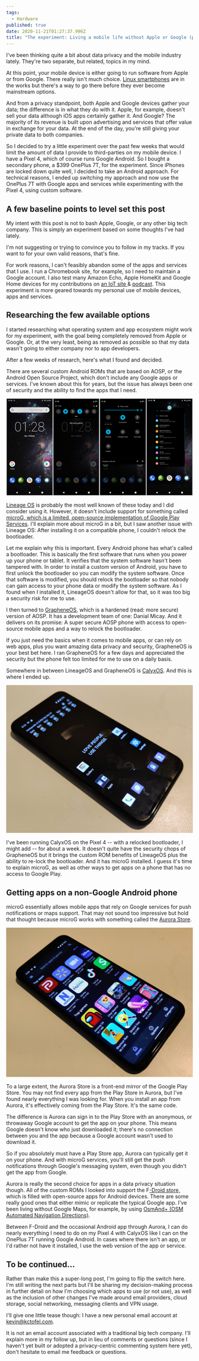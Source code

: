 ```yaml
---
tags:
  - Hardware
published: true
date: 2020-11-21T01:27:37.996Z
title: "The experiment: Living a mobile life without Apple or Google (part 1)"
---
```

I've been thinking quite a bit about data privacy and the mobile industry lately. They're two separate, but related, topics in my mind. 

At this point, your mobile device is either going to run software from Apple or from Google. There really isn't much choice. [Linux smartphones](https://www.linuxsmartphones.com) are in the works but there's a way to go there before they ever become mainstream options.

And from a privacy standpoint, both Apple and Google devices gather your data; the difference is in what they do with it. Apple, for example, doesn't sell your data although iOS apps certainly gather it. And Google? The majority of its revenue is built upon advertising and services that offer value in exchange for your data. At the end of the day, you're still giving your private data to both companies.

So I decided to try a little experiment over the past few weeks that would limit the amount of data I provide to third-parties on my mobile device. I have a Pixel 4, which of course runs Google Android. So I bought a secondary phone, a $399 OnePlus 7T, for the experiment. Since iPhones are locked down quite well, I decided to take an Android approach. For technical reasons, I ended up switching my approach and now use the OnePlus 7T with Google apps and services while experimenting with the Pixel 4, using custom software.

## A few baseline points to level set this post

My intent with this post is not to bash Apple, Google, or any other big tech company. This is simply an experiment based on some thoughts I've had lately.

I'm not suggesting or trying to convince you to follow in my tracks. If you want to for your own valid reasons, that's fine.

For work reasons, I can't feasibly abandon some of the apps and services that I use. I run a Chromebook site, for example, so I need to maintain a Google account. I also test many Amazon Echo, Apple HomeKit and Google Home devices for my contributions on [an IoT site ](https://www.staceyoniot.com)& [podcast](https://www.iotpodcast.com). This experiment is more geared towards my personal use of mobile devices, apps and services.

## Researching the few available options

I started researching what operating system and app ecosystem might work for my experiment, with the goal being completely removed from Apple or Google. Or, at the very least, being as removed as possible so that my data wasn't going to either company nor to app developers.

After a few weeks of research, here's what I found and decided.

There are several custom Android ROMs that are based on AOSP, or the Android Open Source Project, which don't include any Google apps or services. I've known about this for years, but the issue has always been one of security and the ability to find the apps that I need.

![LineageOS](/src/images/lineageos.jpg "LineageOS")

[Lineage OS](https://www.lineageos.org/) is probably the most well known of these today and I did consider using it. However, it doesn't include support for something called [microG, which is a limited, open-source implementation of Google Play Services](https://microg.org/). I'll explain more about microG in a bit, but I saw another issue with Lineage OS: After installing it on a compatible phone, I couldn't relock the bootloader.

Let me explain why this is important. Every Android phone has what's called a bootloader. This is basically the first software that runs when you power up your phone or tablet. It verifies that the system software hasn't been tampered with. In order to install a custom version of Android, you have to first unlock the bootloader so you can modify the system software. Once that software is modified, you should relock the bootloader so that nobody can gain access to your phone data or modify the system software. As I found when I installed it, LineageOS doesn't allow for that, so it was too big a security risk for me to use.

I then turned to [GrapheneOS](https://grapheneos.org/), which is a hardened (read: more secure) version of AOSP. It has a development team of one: Danial Micay. And it delivers on its promise: A super secure AOSP phone with access to open-source mobile apps and a way to relock the bootloader.

If you just need the basics when it comes to mobile apps, or can rely on web apps, plus you want amazing data privacy and security, GrapheneOS is your best bet here. I ran GrapheneOS for a few days and appreciated the security but the phone felt too limited for me to use on a daily basis.

Somewhere in between LineageOS and GrapheneOS is [CalyxOS](https://www.calyxos.org). And this is where I ended up. 

![Pixel 4 with CalyxOS](/src/images/pixel-4-calyxos.jpg "Pixel 4 with CalyxOS")

I've been running CalyxOS on the Pixel 4 -- with a relocked bootloader, I might add -- for about a week. It doesn't quite have the security chops of GrapheneOS but it brings the custom ROM benefits of LineageOS plus the ability to re-lock the bootloader. And it has microG installed. I guess it's time to explain microG, as well as other ways to get apps on a phone that has no access to Google Play.

## Getting apps on a non-Google Android phone

microG essentially allows mobile apps that rely on Google services for push notifications or maps support. That may not sound too impressive but hold that thought because microG works with something called the [Aurora Store](https://auroraoss.com/app_info.php?app_id=1). 

![Aurora Store](/src/images/aurora-store.jpg "Aurora Store")

To a large extent, the Aurora Store is a front-end mirror of the Google Play Store. You may not find every app from the Play Store in Aurora, but I've found nearly everything I was looking for. When you install an app from Aurora, it's effectively coming from the Play Store. It's the same code. 

The difference is Aurora can sign in to the Play Store with an anonymous, or throwaway Google account to get the app on your phone. This means Google doesn't know who just downloaded it; there's no connection between you and the app because a Google account wasn't used to download it.

So if you absolutely must have a Play Store app, Aurora can typically get it on your phone. And with microG services, you'll still get the push notifications through Google's messaging system, even though you didn't get the app from Google. 

Aurora is really the second choice for apps in a data privacy situation though. All of the custom ROMs I looked into support the F[\-Droid store,](https://f-droid.org/) which is filled with open-source apps for Android devices. There are some really good ones that either mimic or replicate the typical Google app. I've been living without Google Maps, for example, by using [OsmAnd+ (OSM Automated Navigation Directions)](https://f-droid.org/en/packages/net.osmand.plus/). 

Between F-Droid and the occasional Android app through Aurora, I can do nearly everything I need to do on my Pixel 4 with CalyxOS like I can on the OnePlus 7T running Google Android. In cases where there isn't an app, or I'd rather not have it installed, I use the web version of the app or service.

## To be continued...

Rather than make this a super-long post, I'm going to flip the switch here. I'm still writing the next parts but I'll be sharing my decision-making process in further detail on how I'm choosing which apps to use (or not use), as well as the inclusion of other changes I've made around email providers, cloud storage, social networking, messaging clients and VPN usage.

I'll give one little tease though: I have a new personal email account at [kevin@kctofel.com](mailto://kevin@kctofel.com). 

It is not an email account associated with a traditional big tech company. I'll explain more in my follow up, but in lieu of comments or questions (since I haven't yet built or adopted a privacy-centric commenting system here yet), don't hesitate to email me feedback or questions.